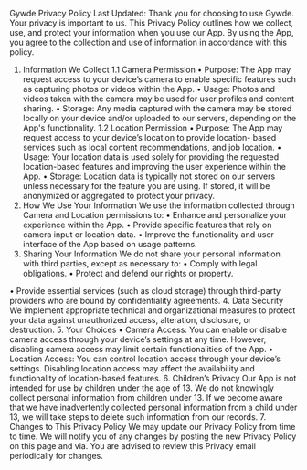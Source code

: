 Gywde Privacy Policy Last Updated:
Thank you for choosing to use Gywde. Your privacy is important to us. This Privacy Policy outlines how we collect, use, and protect your information when you use our App. By using the App, you agree to the collection and use of information in accordance with this policy.
1. Information We Collect
1.1 Camera Permission
• Purpose: The App may request access to your device’s camera to enable specific features such as capturing photos or videos within the App.
• Usage: Photos and videos taken with the camera may be used for user profiles and content sharing.
• Storage: Any media captured with the camera may be stored locally on your device and/or uploaded to our servers, depending on the App's functionality.
1.2 Location Permission
• Purpose: The App may request access to your device’s location to provide location- based services such as local content recommendations, and job location.
• Usage: Your location data is used solely for providing the requested location-based features and improving the user experience within the App.
• Storage: Location data is typically not stored on our servers unless necessary for the feature you are using. If stored, it will be anonymized or aggregated to protect your privacy.
2. How We Use Your Information
We use the information collected through Camera and Location permissions to:
• Enhance and personalize your experience within the App.
• Provide specific features that rely on camera input or location data.
• Improve the functionality and user interface of the App based on usage patterns.
3. Sharing Your Information
We do not share your personal information with third parties, except as necessary to:
• Comply with legal obligations.
• Protect and defend our rights or property.

• Provide essential services (such as cloud storage) through third-party providers who are bound by confidentiality agreements.
4. Data Security
We implement appropriate technical and organizational measures to protect your data against unauthorized access, alteration, disclosure, or destruction.
5. Your Choices
• Camera Access: You can enable or disable camera access through your device’s settings at any time. However, disabling camera access may limit certain functionalities of the App.
• Location Access: You can control location access through your device’s settings. Disabling location access may affect the availability and functionality of location-based features.
6. Children’s Privacy
Our App is not intended for use by children under the age of 13. We do not knowingly collect personal information from children under 13. If we become aware that we have inadvertently collected personal information from a child under 13, we will take steps to delete such information from our records.
7. Changes to This Privacy Policy
We may update our Privacy Policy from time to time. We will notify you of any changes by posting the new Privacy Policy on this page and via. You are advised to review this Privacy email periodically for changes.
